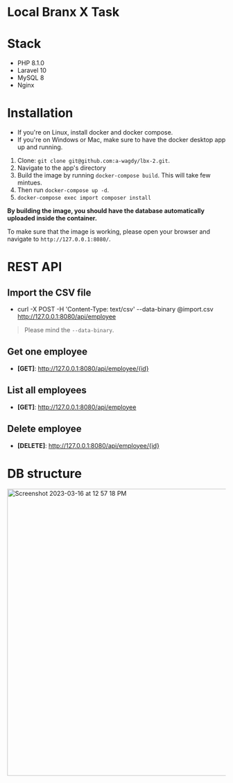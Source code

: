 # Local Branx X Task

# Stack

- PHP 8.1.0
- Laravel 10
- MySQL 8
- Nginx

# Installation

- If you're on Linux, install docker and docker compose.
- If you're on Windows or Mac, make sure to have the docker desktop app up and running.

1. Clone: `git clone git@github.com:a-wagdy/lbx-2.git`.
2. Navigate to the app's directory
3. Build the image by running `docker-compose build`. This will take few mintues.
4. Then run `docker-compose up -d`.
5. `docker-compose exec import composer install`

**By building the image, you should have the database automatically uploaded inside the container.**

To make sure that the image is working, please open your browser and navigate to `http://127.0.0.1:8080/`.

# REST API

## Import the CSV file

- curl -X POST -H 'Content-Type: text/csv' --data-binary @import.csv http://127.0.0.1:8080/api/employee
> Please mind the `--data-binary`.

## Get one employee

- **[GET]**: http://127.0.0.1:8080/api/employee/{id}

## List all employees

- **[GET]**: http://127.0.0.1:8080/api/employee

## Delete employee

- **[DELETE]**: http://127.0.0.1:8080/api/employee/{id}


# DB structure

<img width="662" alt="Screenshot 2023-03-16 at 12 57 18 PM" src="https://user-images.githubusercontent.com/64163189/225596757-3f55315f-5073-494a-86f5-a6b7a7eca39e.png">

